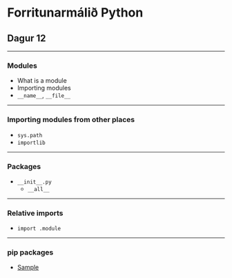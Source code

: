 Forritunarmálið Python
======================

Dagur 12
--------

---

### Modules

* What is a module
* Importing modules
* `__name__`, `__file__`

---

### Importing modules from other places

* `sys.path`
* `importlib`

---

### Packages

* `__init__.py`
    * `__all__`

---

### Relative imports

* `import .module`

---

### pip packages

* [Sample](https://packaging.python.org/distributing/#entry-points)
